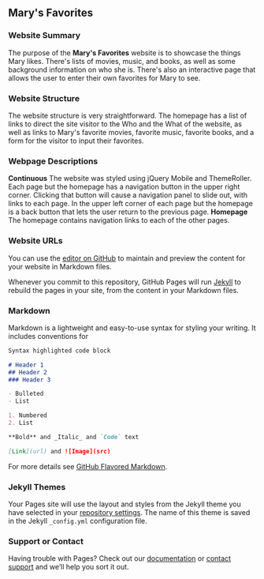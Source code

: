 ## Mary's Favorites
### Website Summary
The purpose of the **Mary's Favorites** website is to showcase the things Mary likes. There's lists of movies, music, and books, as well as some background information on who she is. There's also an interactive page that allows the user to enter their own favorites for Mary to see.
### Website Structure
The website structure is very straightforward. The homepage has a list of links to direct the site visitor to the Who and the What of the website, as well as links to Mary's favorite movies, favorite music, favorite books, and a form for the visitor to input their favorites.
### Webpage Descriptions
**Continuous**
The website was styled using jQuery Mobile and ThemeRoller.
Each page but the homepage has a navigation button in the upper right corner. Clicking that button will cause a navigation panel to slide out, with links to each page. In the upper left corner of each page but the homepage is a back button that lets the user return to the previous page.
**Homepage**
The homepage contains navigation links to each of the other pages.

### Website URLs

You can use the [editor on GitHub](https://github.com/MaryKM13/CEN1400_MobileApp/edit/master/README.md) to maintain and preview the content for your website in Markdown files.

Whenever you commit to this repository, GitHub Pages will run [Jekyll](https://jekyllrb.com/) to rebuild the pages in your site, from the content in your Markdown files.

### Markdown

Markdown is a lightweight and easy-to-use syntax for styling your writing. It includes conventions for

```markdown
Syntax highlighted code block

# Header 1
## Header 2
### Header 3

- Bulleted
- List

1. Numbered
2. List

**Bold** and _Italic_ and `Code` text

[Link](url) and ![Image](src)
```

For more details see [GitHub Flavored Markdown](https://guides.github.com/features/mastering-markdown/).

### Jekyll Themes

Your Pages site will use the layout and styles from the Jekyll theme you have selected in your [repository settings](https://github.com/MaryKM13/CEN1400_MobileApp/settings). The name of this theme is saved in the Jekyll `_config.yml` configuration file.

### Support or Contact

Having trouble with Pages? Check out our [documentation](https://help.github.com/categories/github-pages-basics/) or [contact support](https://github.com/contact) and we’ll help you sort it out.
